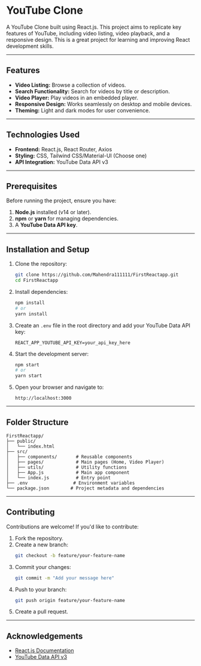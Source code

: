 # YouTube Clone

A YouTube Clone built using React.js. This project aims to replicate key features of YouTube, including video listing, video playback, and a responsive design. This is a great project for learning and improving React development skills.

---

## Features

- **Video Listing:** Browse a collection of videos.
- **Search Functionality:** Search for videos by title or description.
- **Video Player:** Play videos in an embedded player.
- **Responsive Design:** Works seamlessly on desktop and mobile devices.
- **Theming:** Light and dark modes for user convenience.

---

## Technologies Used

- **Frontend:** React.js, React Router, Axios
- **Styling:** CSS, Tailwind CSS/Material-UI (Choose one)
- **API Integration:** YouTube Data API v3

---

## Prerequisites

Before running the project, ensure you have:

1. **Node.js** installed (v14 or later).
2. **npm** or **yarn** for managing dependencies.
3. A **YouTube Data API key**.

---

## Installation and Setup

1. Clone the repository:
   ```bash
   git clone https://github.com/Mahendra111111/FirstReactapp.git
   cd FirstReactapp
   ```

2. Install dependencies:
   ```bash
   npm install
   # or
   yarn install
   ```

3. Create an `.env` file in the root directory and add your YouTube Data API key:
   ```env
   REACT_APP_YOUTUBE_API_KEY=your_api_key_here
   ```

4. Start the development server:
   ```bash
   npm start
   # or
   yarn start
   ```

5. Open your browser and navigate to:
   ```
   http://localhost:3000
   ```

---

## Folder Structure

```
FirstReactapp/
├── public/
│   └── index.html
├── src/
│   ├── components/       # Reusable components
│   ├── pages/            # Main pages (Home, Video Player)
│   ├── utils/            # Utility functions
│   ├── App.js            # Main app component
│   └── index.js          # Entry point
├── .env                 # Environment variables
└── package.json        # Project metadata and dependencies
```

---


## Contributing

Contributions are welcome! If you'd like to contribute:

1. Fork the repository.
2. Create a new branch:
   ```bash
   git checkout -b feature/your-feature-name
   ```
3. Commit your changes:
   ```bash
   git commit -m "Add your message here"
   ```
4. Push to your branch:
   ```bash
   git push origin feature/your-feature-name
   ```
5. Create a pull request.

---

## Acknowledgements

- [React.js Documentation](https://reactjs.org/docs/)
- [YouTube Data API v3](https://developers.google.com/youtube/v3)

